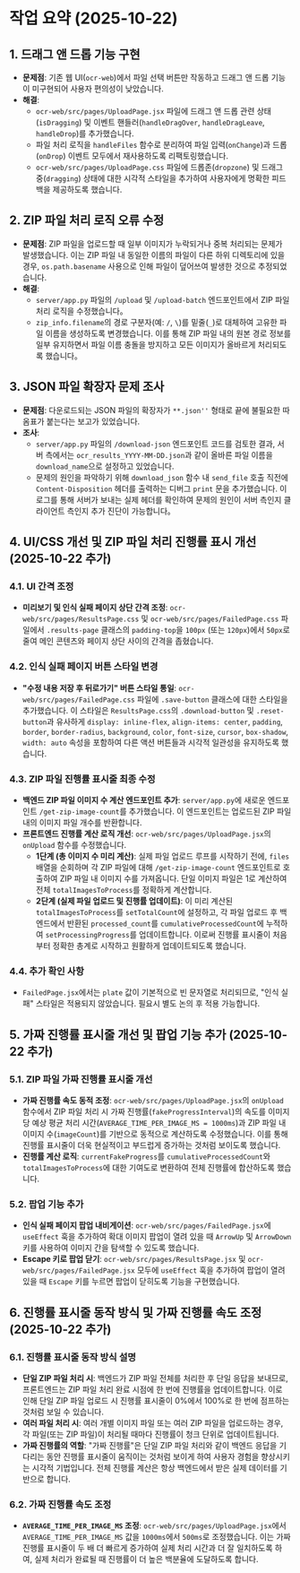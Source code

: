 # 작업 요약 (2025-10-22)

## 1. 드래그 앤 드롭 기능 구현
- **문제점**: 기존 웹 UI(`ocr-web`)에서 파일 선택 버튼만 작동하고 드래그 앤 드롭 기능이 미구현되어 사용자 편의성이 낮았습니다.
- **해결**: 
    - `ocr-web/src/pages/UploadPage.jsx` 파일에 드래그 앤 드롭 관련 상태(`isDragging`) 및 이벤트 핸들러(`handleDragOver`, `handleDragLeave`, `handleDrop`)를 추가했습니다.
    - 파일 처리 로직을 `handleFiles` 함수로 분리하여 파일 입력(`onChange`)과 드롭(`onDrop`) 이벤트 모두에서 재사용하도록 리팩토링했습니다.
    - `ocr-web/src/pages/UploadPage.css` 파일에 드롭존(`dropzone`) 및 드래그 중(`dragging`) 상태에 대한 시각적 스타일을 추가하여 사용자에게 명확한 피드백을 제공하도록 했습니다.

## 2. ZIP 파일 처리 로직 오류 수정
- **문제점**: ZIP 파일을 업로드할 때 일부 이미지가 누락되거나 중복 처리되는 문제가 발생했습니다. 이는 ZIP 파일 내 동일한 이름의 파일이 다른 하위 디렉토리에 있을 경우, `os.path.basename` 사용으로 인해 파일이 덮어쓰여 발생한 것으로 추정되었습니다.
- **해결**: 
    - `server/app.py` 파일의 `/upload` 및 `/upload-batch` 엔드포인트에서 ZIP 파일 처리 로직을 수정했습니다。
    - `zip_info.filename`의 경로 구분자(예: `/`, `\`)를 밑줄(`_`)로 대체하여 고유한 파일 이름을 생성하도록 변경했습니다. 이를 통해 ZIP 파일 내의 원본 경로 정보를 일부 유지하면서 파일 이름 충돌을 방지하고 모든 이미지가 올바르게 처리되도록 했습니다。

## 3. JSON 파일 확장자 문제 조사
- **문제점**: 다운로드되는 JSON 파일의 확장자가 `**.json''` 형태로 끝에 불필요한 따옴표가 붙는다는 보고가 있었습니다.
- **조사**: 
    - `server/app.py` 파일의 `/download-json` 엔드포인트 코드를 검토한 결과, 서버 측에서는 `ocr_results_YYYY-MM-DD.json`과 같이 올바른 파일 이름을 `download_name`으로 설정하고 있었습니다.
    - 문제의 원인을 파악하기 위해 `download_json` 함수 내 `send_file` 호출 직전에 `Content-Disposition` 헤더를 출력하는 디버그 `print` 문을 추가했습니다. 이 로그를 통해 서버가 보내는 실제 헤더를 확인하여 문제의 원인이 서버 측인지 클라이언트 측인지 추가 진단이 가능합니다。

## 4. UI/CSS 개선 및 ZIP 파일 처리 진행률 표시 개선 (2025-10-22 추가)

### 4.1. UI 간격 조정
- **미리보기 및 인식 실패 페이지 상단 간격 조정**: `ocr-web/src/pages/ResultsPage.css` 및 `ocr-web/src/pages/FailedPage.css` 파일에서 `.results-page` 클래스의 `padding-top`을 `100px` (또는 `120px`)에서 `50px`로 줄여 메인 콘텐츠와 페이지 상단 사이의 간격을 좁혔습니다.

### 4.2. 인식 실패 페이지 버튼 스타일 변경
- **"수정 내용 저장 후 뒤로가기" 버튼 스타일 통일**: `ocr-web/src/pages/FailedPage.css` 파일에 `.save-button` 클래스에 대한 스타일을 추가했습니다. 이 스타일은 `ResultsPage.css`의 `.download-button` 및 `.reset-button`과 유사하게 `display: inline-flex`, `align-items: center`, `padding`, `border`, `border-radius`, `background`, `color`, `font-size`, `cursor`, `box-shadow`, `width: auto` 속성을 포함하여 다른 액션 버튼들과 시각적 일관성을 유지하도록 했습니다.

### 4.3. ZIP 파일 진행률 표시줄 최종 수정
- **백엔드 ZIP 파일 이미지 수 계산 엔드포인트 추가**: `server/app.py`에 새로운 엔드포인트 `/get-zip-image-count`를 추가했습니다. 이 엔드포인트는 업로드된 ZIP 파일 내의 이미지 파일 개수를 반환합니다.
- **프론트엔드 진행률 계산 로직 개선**: `ocr-web/src/pages/UploadPage.jsx`의 `onUpload` 함수를 수정했습니다.
    - **1단계 (총 이미지 수 미리 계산)**: 실제 파일 업로드 루프를 시작하기 전에, `files` 배열을 순회하며 각 ZIP 파일에 대해 `/get-zip-image-count` 엔드포인트로 호출하여 ZIP 파일 내 이미지 수를 가져옵니다. 단일 이미지 파일은 1로 계산하여 전체 `totalImagesToProcess`를 정확하게 계산합니다.
    - **2단계 (실제 파일 업로드 및 진행률 업데이트)**: 이 미리 계산된 `totalImagesToProcess`를 `setTotalCount`에 설정하고, 각 파일 업로드 후 백엔드에서 반환된 `processed_count`를 `cumulativeProcessedCount`에 누적하여 `setProcessingProgress`를 업데이트합니다. 이로써 진행률 표시줄이 처음부터 정확한 총계로 시작하고 원활하게 업데이트되도록 했습니다.

### 4.4. 추가 확인 사항
- `FailedPage.jsx`에서는 `plate` 값이 기본적으로 빈 문자열로 처리되므로, "인식 실패" 스타일은 적용되지 않았습니다. 필요시 별도 논의 후 적용 가능합니다.

## 5. 가짜 진행률 표시줄 개선 및 팝업 기능 추가 (2025-10-22 추가)

### 5.1. ZIP 파일 가짜 진행률 표시줄 개선
- **가짜 진행률 속도 동적 조정**: `ocr-web/src/pages/UploadPage.jsx`의 `onUpload` 함수에서 ZIP 파일 처리 시 가짜 진행률(`fakeProgressInterval`)의 속도를 이미지당 예상 평균 처리 시간(`AVERAGE_TIME_PER_IMAGE_MS = 1000ms`)과 ZIP 파일 내 이미지 수(`imageCount`)를 기반으로 동적으로 계산하도록 수정했습니다. 이를 통해 진행률 표시줄이 더욱 현실적이고 부드럽게 증가하는 것처럼 보이도록 했습니다.
- **진행률 계산 로직**: `currentFakeProgress`를 `cumulativeProcessedCount`와 `totalImagesToProcess`에 대한 기여도로 변환하여 전체 진행률에 합산하도록 했습니다.

### 5.2. 팝업 기능 추가
- **인식 실패 페이지 팝업 내비게이션**: `ocr-web/src/pages/FailedPage.jsx`에 `useEffect` 훅을 추가하여 확대 이미지 팝업이 열려 있을 때 `ArrowUp` 및 `ArrowDown` 키를 사용하여 이미지 간을 탐색할 수 있도록 했습니다.
- **Escape 키로 팝업 닫기**: `ocr-web/src/pages/ResultsPage.jsx` 및 `ocr-web/src/pages/FailedPage.jsx` 모두에 `useEffect` 훅을 추가하여 팝업이 열려 있을 때 `Escape` 키를 누르면 팝업이 닫히도록 기능을 구현했습니다.

## 6. 진행률 표시줄 동작 방식 및 가짜 진행률 속도 조정 (2025-10-22 추가)

### 6.1. 진행률 표시줄 동작 방식 설명
- **단일 ZIP 파일 처리 시**: 백엔드가 ZIP 파일 전체를 처리한 후 단일 응답을 보내므로, 프론트엔드는 ZIP 파일 처리 완료 시점에 한 번에 진행률을 업데이트합니다. 이로 인해 단일 ZIP 파일 업로드 시 진행률 표시줄이 0%에서 100%로 한 번에 점프하는 것처럼 보일 수 있습니다.
- **여러 파일 처리 시**: 여러 개별 이미지 파일 또는 여러 ZIP 파일을 업로드하는 경우, 각 파일(또는 ZIP 파일)이 처리될 때마다 진행률이 청크 단위로 업데이트됩니다.
- **가짜 진행률의 역할**: "가짜 진행률"은 단일 ZIP 파일 처리와 같이 백엔드 응답을 기다리는 동안 진행률 표시줄이 움직이는 것처럼 보이게 하여 사용자 경험을 향상시키는 시각적 기법입니다. 전체 진행률 계산은 항상 백엔드에서 받은 실제 데이터를 기반으로 합니다.

### 6.2. 가짜 진행률 속도 조정
- **`AVERAGE_TIME_PER_IMAGE_MS` 조정**: `ocr-web/src/pages/UploadPage.jsx`에서 `AVERAGE_TIME_PER_IMAGE_MS` 값을 `1000ms`에서 `500ms`로 조정했습니다. 이는 가짜 진행률 표시줄이 두 배 더 빠르게 증가하여 실제 처리 시간과 더 잘 일치하도록 하여, 실제 처리가 완료될 때 진행률이 더 높은 백분율에 도달하도록 합니다.
